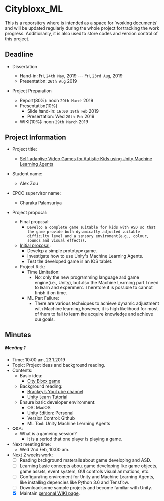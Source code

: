 # Citybloxx_ML
This is a reporsitory where is intended as a space for 'working documents' and will be updated regularly during the whole project for tracking the work progress. Additionanly, it is also used to store codes and version control of this project.

## Deadline
- Dissertation
	- Hand-in: Fri, `24th May`, 2019 --- Fri, `23rd Aug`, 2019
	- Presentation: `26th Aug` 2019

- Project Preparation
	- Report(80%): noon `29th March` 2019
	- Presentation(10%)
		- Slide hand-in: `16:00 19th Feb` 2019
		- Presentation: Wed `20th Feb` 2019
	- WIKI(10%): noon `29th March` 2019

## Project Information
- Project title: 
	- [Self-adaptive Video Games for Autistic Kids using Unity Machine Learning Agents](https://www.wiki.ed.ac.uk/display/hpcdis/Self-adaptive+Video+Games+for+Autistic+Kids+using+Unity+Machine+Learning+Agents)
- Student name:
	- Alex Zou
- EPCC supervisor name:
	- Charaka Palansuriya

- Project proposal:
	- Final proposal:
		- `Develop a complete game suitable for kids with ASD so that the game provide both dynamically adjusted suitable difficulty level and a sensory enviroment(e.g., colour, sounds and visual effects).`
	- [Initial proposal](https://www.wiki.ed.ac.uk/display/hpcdis/Self-adaptive+Video+Games+for+Autistic+Kids+using+Unity+Machine+Learning+Agents):
		- Develop a simple prototype game.
		- Investigate how to use Unity's Machine Learning Agents.
		- Test the developed game in an IOS tablet.
	- Project Risk:
		- Time Limitation:
			- Not only the new programming language and game engine(i.e., Unity), but also the Machine Learning part I need to learn and experiment. Therefore it is possible to cannot finish it on time.
		- ML Part Failure:
			- There are various techniques to achieve dynamic adjustment with Machine learning, however, it is high likelihood for most of them to fail to learn the acquire knowledge and achieve our goals.  

## Minutes
##### Meeting 1
- Time: 10:00 am, 23.1.2019
- Topic: Project ideas and background reading.
- Contents:
	- Basic idea: 
		- [City Bloxx game](https://www.youtube.com/watch?v=9eP2rVisHPo)
	- Background reading:
		- [Brackey’s YouTube channel](https://www.youtube.com/watch?v=IlKaB1etrik)
		- [Unity Learn Tutorial](https://unity3d.com/learn/tutorials)
	- Ensure basic developer environment:
		- OS: MacOS
		- Unity Edition: Personal
		- Version Control: Github
		- ML Tool: Unity Machine Learning Agents
- Q&A:
	- What is a gameing session?
		- It is a period that one player is playing a game.
- Next meeting time:
	- Wed 2nd Feb, 10:00 am.
- Next 2 weeks work:
	- [ ] Reading background materails about game developing and ASD.
	- [ ] Learning basic concepts about game developing like game objects, game assets, event system, GUI controls visual animations, etc.
	- [ ] Configurating enviroment for Unity and Machine Learning Agents, like installing depencies like Python 3.6 and Tensflow.
	- [ ] Download some sample projects and become familiar with Unity.
	- [x] Maintain [personal WIKI page](https://www.wiki.ed.ac.uk/display/hpcdis/S1702794+Alex+Zou).

